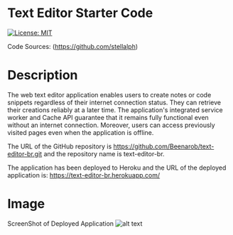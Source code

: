 # Text Editor Starter Code

[![License: MIT](https://img.shields.io/badge/License-MIT-yellow.svg)](https://opensource.org/licenses/MIT)

Code Sources: (https://github.com/stellalph)

# Description 

The web text editor application enables users to create notes or code snippets regardless of their internet connection status. They can retrieve their creations reliably at a later time. The application's integrated service worker and Cache API guarantee that it remains fully functional even without an internet connection. Moreover, users can access previously visited pages even when the application is offline.

The URL of the GitHub repository is https://github.com/Beenarob/text-editor-br.git and the repository name is text-editor-br.

The application has been deployed to Heroku and the URL of the deployed application is:
https://text-editor-br.herokuapp.com/ 

# Image 
ScreenShot of Deployed Application
![alt text](/assets/images/proof.png)

